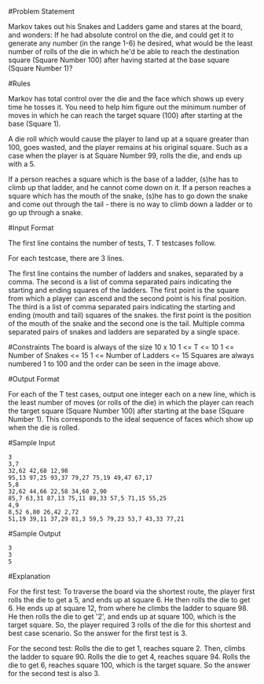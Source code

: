 #Problem Statement

Markov takes out his Snakes and Ladders game and stares at the board, and wonders: If he had absolute control on the die, and could get it to generate any number (in the range 1-6) he desired, what would be the least number of rolls of the die in which he'd be able to reach the destination square (Square Number 100) after having started at the base square (Square Number 1)?

#Rules

Markov has total control over the die and the face which shows up every time he tosses it. You need to help him figure out the minimum number of moves in which he can reach the target square (100) after starting at the base (Square 1).

A die roll which would cause the player to land up at a square greater than 100, goes wasted, and the player remains at his original square. Such as a case when the player is at Square Number 99, rolls the die, and ends up with a 5.

If a person reaches a square which is the base of a ladder, (s)he has to climb up that ladder, and he cannot come down on it. If a person reaches a square which has the mouth of the snake, (s)he has to go down the snake and come out through the tail - there is no way to climb down a ladder or to go up through a snake.

#Input Format

The first line contains the number of tests, T. T testcases follow.

For each testcase, there are 3 lines.

The first line contains the number of ladders and snakes, separated by a comma. 
The second is a list of comma separated pairs indicating the starting and ending squares of the ladders. The first point is the square from which a player can ascend and the second point is his final position. 
The third is a list of comma separated pairs indicating the starting and ending (mouth and tail) squares of the snakes. the first point is the position of the mouth of the snake and the second one is the tail. 
Multiple comma separated pairs of snakes and ladders are separated by a single space.

#Constraints 
The board is always of the size 10 x 10 
1 <= T <= 10 
1 <= Number of Snakes <= 15 
1 <= Number of Ladders <= 15 
Squares are always numbered 1 to 100 and the order can be seen in the image above.

#Output Format

For each of the T test cases, output one integer each on a new line, which is the least number of moves (or rolls of the die) in which the player can reach the target square (Square Number 100) after starting at the base (Square Number 1). This corresponds to the ideal sequence of faces which show up when the die is rolled.

#Sample Input

    3
    3,7
    32,62 42,68 12,98
    95,13 97,25 93,37 79,27 75,19 49,47 67,17
    5,8
    32,62 44,66 22,58 34,60 2,90
    85,7 63,31 87,13 75,11 89,33 57,5 71,15 55,25
    4,9
    8,52 6,80 26,42 2,72
    51,19 39,11 37,29 81,3 59,5 79,23 53,7 43,33 77,21
#Sample Output

    3
    3
    5
#Explanation

For the first test: To traverse the board via the shortest route, the player first rolls the die to get a 5, and ends up at square 6. He then rolls the die to get 6. He ends up at square 12, from where he climbs the ladder to square 98. He then rolls the die to get '2', and ends up at square 100, which is the target square. So, the player required 3 rolls of the die for this shortest and best case scenario. So the answer for the first test is 3.

For the second test: Rolls the die to get 1, reaches square 2. Then, climbs the ladder to square 90. Rolls the die to get 4, reaches square 94. Rolls the die to get 6, reaches square 100, which is the target square. So the answer for the second test is also 3.
